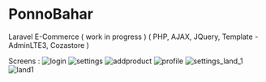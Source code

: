 # PonnoBahar
Laravel E-Commerce ( work in progress )
( PHP, AJAX, JQuery, Template - AdminLTE3,  Cozastore )

Screens :
![login](https://user-images.githubusercontent.com/29349064/72348907-a1f87400-3705-11ea-974c-a390964ef9a0.jpg)
![settings](https://user-images.githubusercontent.com/29349064/72348908-a2910a80-3705-11ea-80b7-a1e210c1f067.jpg)
![addproduct](https://user-images.githubusercontent.com/29349064/72348909-a2910a80-3705-11ea-9557-cff2dd62aab5.jpg)
![profile](https://user-images.githubusercontent.com/29349064/72348910-a329a100-3705-11ea-917e-5a165363611f.jpg)
![settings_land_1](https://user-images.githubusercontent.com/29349064/72678163-7098f300-3acd-11ea-86e8-4961e280c2b3.jpg)
![land1](https://user-images.githubusercontent.com/29349064/72678164-71318980-3acd-11ea-9efe-9f15f7c720de.jpg)

